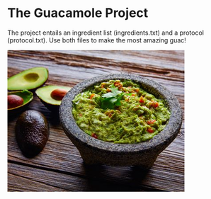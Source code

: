 # The Guacamole Project
The project entails an ingredient list (ingredients.txt) and a protocol 
(protocol.txt). 
Use both files to make the most amazing guac!


![Image](/img/illu_guac.jpeg)
